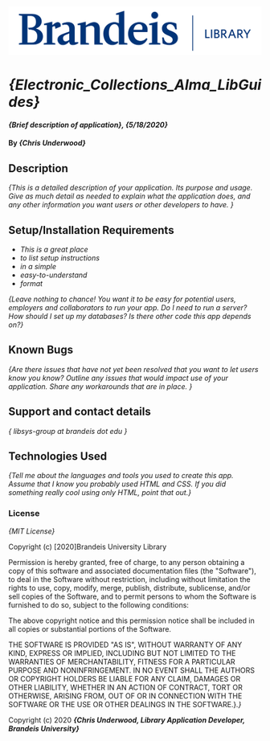 ![Brandeis University Library Logo](./images/Library_logo_blue_DIGITAL.png)

# _{Electronic_Collections_Alma_LibGuides}_

#### _{Brief description of application}, {5/18/2020}_

#### By _**{Chris Underwood}**_

## Description

_{This is a detailed description of your application. Its purpose and usage. Give as much detail as needed to explain what the application does, and any other information you want users or other developers to have. }_

## Setup/Installation Requirements

- _This is a great place_
- _to list setup instructions_
- _in a simple_
- _easy-to-understand_
- _format_

_{Leave nothing to chance! You want it to be easy for potential users, employers and collaborators to run your app. Do I need to run a server? How should I set up my databases? Is there other code this app depends on?}_

## Known Bugs

_{Are there issues that have not yet been resolved that you want to let users know you know? Outline any issues that would impact use of your application. Share any workarounds that are in place. }_

## Support and contact details

_{ libsys-group at brandeis dot edu }_

## Technologies Used

_{Tell me about the languages and tools you used to create this app. Assume that I know you probably used HTML and CSS. If you did something really cool using only HTML, point that out.}_

### License

_*{MIT License}*_

Copyright (c) [2020]Brandeis University Library

Permission is hereby granted, free of charge, to any person obtaining a copy of this software and associated documentation files (the "Software"), to deal in the Software without restriction, including without limitation the rights to use, copy, modify, merge, publish, distribute, sublicense, and/or sell copies of the Software, and to permit persons to whom the Software is furnished to do so, subject to the following conditions:

The above copyright notice and this permission notice shall be included in all copies or substantial portions of the Software.

THE SOFTWARE IS PROVIDED "AS IS", WITHOUT WARRANTY OF ANY KIND, EXPRESS OR IMPLIED, INCLUDING BUT NOT LIMITED TO THE WARRANTIES OF MERCHANTABILITY, FITNESS FOR A PARTICULAR PURPOSE AND NONINFRINGEMENT. IN NO EVENT SHALL THE AUTHORS OR COPYRIGHT HOLDERS BE LIABLE FOR ANY CLAIM, DAMAGES OR OTHER LIABILITY, WHETHER IN AN ACTION OF CONTRACT, TORT OR OTHERWISE, ARISING FROM, OUT OF OR IN CONNECTION WITH THE SOFTWARE OR THE USE OR OTHER DEALINGS IN THE SOFTWARE.}_.}_

Copyright (c) 2020 **_{Chris Underwood, Library Application Developer, Brandeis University}_**
